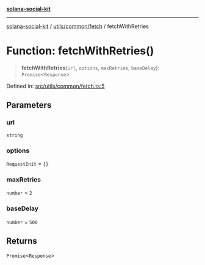 [**solana-social-kit**](../../../../README.md)

***

[solana-social-kit](../../../../README.md) / [utils/common/fetch](../README.md) / fetchWithRetries

# Function: fetchWithRetries()

> **fetchWithRetries**(`url`, `options`, `maxRetries`, `baseDelay`): `Promise`\<`Response`\>

Defined in: [src/utils/common/fetch.ts:5](https://github.com/SendArcade/solana-social-starter/blob/03568260ca96ed63f77049843c721de1cb011893/src/utils/common/fetch.ts#L5)

## Parameters

### url

`string`

### options

`RequestInit` = `{}`

### maxRetries

`number` = `2`

### baseDelay

`number` = `500`

## Returns

`Promise`\<`Response`\>
